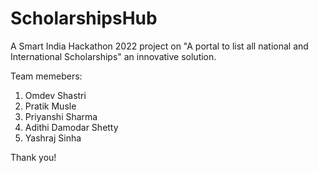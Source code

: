 # ScholarshipsHub
A Smart India Hackathon 2022 project on "A portal to list all national and International Scholarships" an innovative solution. 


Team memebers:
1. Omdev Shastri
2. Pratik Musle
3. Priyanshi Sharma
4. Adithi Damodar Shetty
5. Yashraj Sinha

Thank you! 
